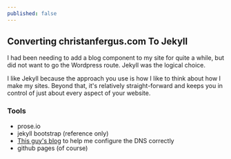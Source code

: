 ```yaml
---
published: false
---
```


## Converting christanfergus.com To Jekyll
I had been needing to add a blog component to my site for quite a while, but did not want to go the Wordpress route. Jekyll was the logical choice. 

I like Jekyll because the approach you use is how I like to think about how I make my sites. Beyond that, it's relatively straight-forward and keeps you in control of just about every aspect of your website.

### Tools
* prose.io 
* jekyll bootstrap (reference only)
* [This guy's blog](http://davidensinger.com/2013/03/setting-the-dns-for-github-pages-on-namecheap/) to help me configure the DNS correctly
* github pages (of course)